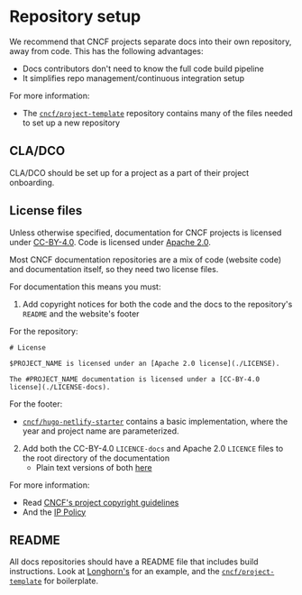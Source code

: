 # Repository setup

We recommend that CNCF projects separate docs into their own repository, away
from code. This has the following advantages:

- Docs contributors don't need to know the full code build pipeline
- It simplifies repo management/continuous integration setup

For more information:

- The [`cncf/project-template`](https://github.com/cncf/project-template)
  repository contains many of the files needed to set up a new repository

## CLA/DCO

CLA/DCO should be set up for a project as a part of their project onboarding.

## License files

Unless otherwise specified, documentation for CNCF projects is licensed under
[CC-BY-4.0](https://creativecommons.org/licenses/by/4.0/). Code is licensed
under [Apache 2.0](https://www.apache.org/licenses/LICENSE-2.0).

Most CNCF documentation repositories are a mix of code (website code) and
documentation itself, so they need two license files.

For documentation this means you must:

1. Add copyright notices for both the code and the docs to the repository's
   `README` and the website's footer

For the repository:

```
# License

$PROJECT_NAME is licensed under an [Apache 2.0 license](./LICENSE).

The #PROJECT_NAME documentation is licensed under a [CC-BY-4.0 license](./LICENSE-docs).
```

For the footer:

- [`cncf/hugo-netlify-starter`](https://github.com/cncf/hugo-netlify-starter/blob/main/layouts/partials/footer.html)
  contains a basic implementation, where the year and project name are
  parameterized.

2. Add both the CC-BY-4.0 `LICENCE-docs` and Apache 2.0 `LICENCE` files to the
   root directory of the documentation
   - Plain text versions of both
     [here](https://github.com/cncf/project-template)

For more information:

- Read
  [CNCF's project copyright guidelines](https://github.com/cncf/foundation/blob/master/copyright-notices.md)
- And the
  [IP Policy](https://github.com/cncf/foundation/blob/master/charter.md#11-ip-policy)

## README

All docs repositories should have a README file that includes build
instructions. Look at [Longhorn's](https://github.com/longhorn/website) for an
example, and the
[`cncf/project-template`](https://github.com/cncf/project-template) for
boilerplate.
